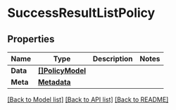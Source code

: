 # SuccessResultListPolicy

## Properties

Name | Type | Description | Notes
------------ | ------------- | ------------- | -------------
**Data** | [**[]PolicyModel**](PolicyModel.md) |  | 
**Meta** | [**Metadata**](Metadata.md) |  | 

[[Back to Model list]](../README.md#documentation-for-models) [[Back to API list]](../README.md#documentation-for-api-endpoints) [[Back to README]](../README.md)


